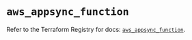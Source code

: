 # `aws_appsync_function`

Refer to the Terraform Registry for docs: [`aws_appsync_function`](https://registry.terraform.io/providers/hashicorp/aws/6.16.0/docs/resources/appsync_function).
